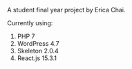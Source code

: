 A student final year project by Erica Chai. 

Currently using: 
1. PHP 7
2. WordPress 4.7 
3. Skeleton 2.0.4 
4. React.js 15.3.1 

